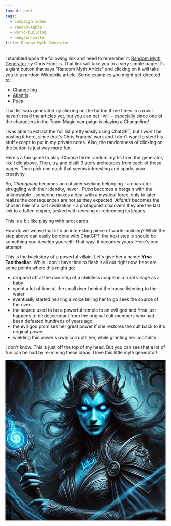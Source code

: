 ```yaml
---
layout: post
tags:
  - campaign-ideas
  - random-table
  - world-building
  - dungeon-master
title: Random Myth Generator
---
```

I stumbled upon the following link and need to remember it:  [Random Myth Generator](https://sites.google.com/view/myth-generator/home) by Chris Francis. That link will take you to a very simple page: It's a giant button that says  "Random Myth Article" and clicking on it will take you to a random Wikipedia article. Some examples you might get directed to:

- [Changeling](https://en.wikipedia.org/wiki/Changeling)
- [Atlantis](https://en.wikipedia.org/wiki/Atlantis)
- [Púca](https://en.wikipedia.org/wiki/P%C3%BAca)

That list was generated by clicking on the button three times in a row. I haven't read the articles yet, but you can bet I will - especially since one of the characters in the Team Magic campaign is playing a Changeling!

I was able to extract the full list pretty easily using ChatGPT, but I won't be posting it here, since that's Chris Francis' work and I don't want to steel his stuff except to put in my private notes. Also, the randomness of clicking on the button is just way more fun.

Here's a fun game to play: Choose three random myths from the generator, like I did above. Then, try and distill 3 story archetypes from each of those pages. Then pick one each that seems interesting and sparks your creativity.

So, _Changeling_ becomes an outsider seeking belonging - a character struggling with their identity, never . _Púca_ becomes a bargain with the unknowable - someone makes a deal with a mystical force, only to later realize the consequences are not as they expected. _Atlantis_ becomes the chosen heir of a lost civilization - a protagonist discovers they are the last link to a fallen empire, tasked with reviving or redeeming its legacy.

This is a bit like playing with tarot cards.

How do we weave that into an interesting piece of world-building? While the step above can easily be done with ChatGPT, the next step is should be something you develop yourself: That way, it becomes _yours_. Here's one attempt:

This is the backstory of a powerful villain. Let's give her a name: **Yrsa Tanithvellar**. While I don't have time to flesh it all out right now, here are some points where this might go:
- dropped off at the doorstep of a childless couple in a rural village as a baby
- spent a lot of time at the small river behind the house listening to the water
- eventually started hearing a voice telling her to go seek the source of the river
- the source used to be a powerful temple to an evil god and Yrsa just happens to be descendant from the original cult members who had been defeated hundreds of years ago
- the evil god promises her great power if she restores the cult back to it's original power
- wielding this power slowly corrupts her, while granting her imortality

I don't know. This is just off the top of my head. But you can see that a lot of fun can be had by re-mixing these ideas. I love this little myth generator!!

![Yrsa Tanithvellar](./yrsa-tanithvellar.jpeg)